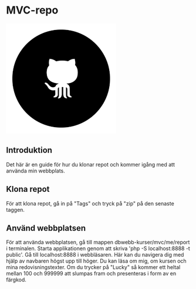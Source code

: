 # MVC-repo

<img src="public/img/github.png" alt="github icon" width="300px">

Introduktion
------------

Det här är en guide för hur du klonar repot och kommer igång med att använda min webbplats.

Klona repot
-----------

För att klona repot, gå in på "Tags" och tryck på "zip" på den senaste taggen.

Använd webbplatsen
------------------

För att använda webbplatsen, gå till mappen dbwebb-kurser/mvc/me/report i terminalen. Starta applikationen genom att skriva 'php -S localhost:8888 -t public'. Gå till localhost:8888 i webbläsaren. Här kan du navigera dig med hjälp av navbaren högst upp till höger. Du kan läsa om mig, om kursen och mina redovisningstexter. Om du trycker på "Lucky" så kommer ett heltal mellan 100 och 999999 att slumpas fram och presenteras i form av en färgkod.
